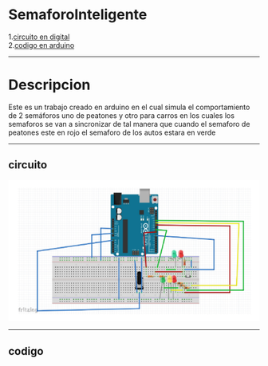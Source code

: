 # SemaforoInteligente
1.[circuito en digital](#circuito)    
2.[codigo en arduino](#codigo)
***
# Descripcion   
Este es un trabajo creado en arduino en el cual simula el comportamiento de 2 semáforos uno de peatones y otro para carros en los cuales los  semaforos se van a sincronizar de tal manera que cuando el semaforo de peatones este en rojo el semaforo de los autos estara en verde
***
## circuito 
![circuito](/CircuitoSemaforo.JPG)
***
## codigo 
~~~

~~~


